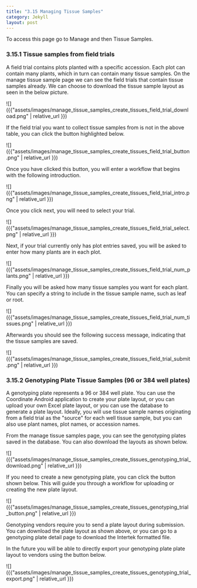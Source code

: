 ```yaml
---
title: "3.15 Managing Tissue Samples"
category: Jekyll
layout: post
---
```


To access this page go to Manage and then Tissue Samples.

### 3.15.1 Tissue samples from field trials

A field trial contains plots planted with a specific accession. Each plot can contain many plants, which in turn can contain many tissue samples.
On the manage tissue sample page we can see the field trials that contain tissue samples already. We can choose to download the tissue sample layout as seen in the below picture.

![]({{"assets/images/manage_tissue_samples_create_tissues_field_trial_download.png" | relative_url }})

If the field trial you want to collect tissue samples from is not in the above table, you can click the button highlighted below.

![]({{"assets/images/manage_tissue_samples_create_tissues_field_trial_button.png" | relative_url }})

Once you have clicked this button, you will enter a workflow that begins with the following introduction.

![]({{"assets/images/manage_tissue_samples_create_tissues_field_trial_intro.png" | relative_url }})

Once you click next, you will need to select your trial.

![]({{"assets/images/manage_tissue_samples_create_tissues_field_trial_select.png" | relative_url }})

Next, if your trial currently only has plot entries saved, you will be asked to enter how many plants are in each plot.

![]({{"assets/images/manage_tissue_samples_create_tissues_field_trial_num_plants.png" | relative_url }})

Finally you will be asked how many tissue samples you want for each plant. You can specify a string to include in the tissue sample name, such as leaf or root.

![]({{"assets/images/manage_tissue_samples_create_tissues_field_trial_num_tissues.png" | relative_url }})

Afterwards you should see the following success message, indicating that the tissue samples are saved.

![]({{"assets/images/manage_tissue_samples_create_tissues_field_trial_submit.png" | relative_url }})

### 3.15.2 Genotyping Plate Tissue Samples (96 or 384 well plates)

A genotyping plate represents a 96 or 384 well plate. You can use the Coordinate Android application to create your plate layout, or you can upload your own Excel plate layout, or you can use the database to generate a plate layout.
Ideally, you will use tissue sample names originating from a field trial as the "source" for each well tissue sample, but you can also use plant names, plot names, or accession names.

From the manage tissue samples page, you can see the genotyping plates saved in the database. You can also download the layouts as shown below.

![]({{"assets/images/manage_tissue_samples_create_tissues_genotyping_trial_download.png" | relative_url }})

If you need to create a new genotyping plate, you can click the button shown below. This will guide you through a workflow for uploading or creating the new plate layout.

![]({{"assets/images/manage_tissue_samples_create_tissues_genotyping_trial_button.png" | relative_url }})

Genotyping vendors require you to send a plate layout during submission. You can download the plate layout as shown above, or you can go to a genotyping plate detail page to download the Intertek formatted file.

In the future you will be able to directly export your genotyping plate plate layout to vendors using the button below.

![]({{"assets/images/manage_tissue_samples_create_tissues_genotyping_trial_export.png" | relative_url }})
